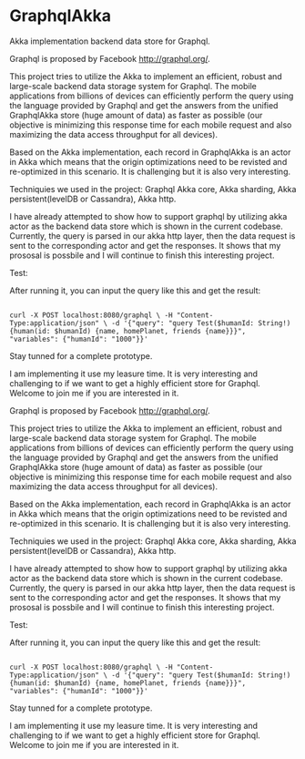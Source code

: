 # GraphqlAkka

Akka implementation backend data store for Graphql.

Graphql is proposed by Facebook <a href="http://graphql.org/">http://graphql.org/</a>.

This project tries to utilize the Akka to implement an efficient, robust and large-scale backend data storage system for Graphql. The mobile applications from billions of devices can efficiently perform the query using the language provided by Graphql and get the answers from the unified GraphqlAkka store (huge amount of data) as faster as possible (our objective is minimizing this response time for each mobile request and also maximizing the data access throughput for all devices).

Based on the Akka implementation, each record in GraphqlAkka is an actor in Akka which means that the origin optimizations need to be revisted and re-optimized in this scenario. It is challenging but it is also very interesting.

Techniquies we used in the project: 
Graphql Akka core, Akka sharding, Akka persistent(levelDB or Cassandra), Akka http.

I have already attempted to show how to support graphql by utilizing akka actor as the backend data store which is shown in the current codebase. Currently, the query is parsed in our akka http layer, then the data request is sent to the corresponding actor and get the responses. It shows that my prososal is possbile and I will continue to finish this interesting project.

Test:

After running it, you can input the query like this and get the result:

<code>
curl -X POST localhost:8080/graphql \ -H "Content-Type:application/json" \ -d '{"query": "query Test($humanId: String!){human(id: $humanId) {name, homePlanet, friends {name}}}", "variables": {"humanId": "1000"}}'
</code>

Stay tunned for a complete prototype.

I am implementing it use my leasure time. It is very interesting and challenging to if we want to get a highly efficient store for Graphql. Welcome to join me if you are interested in it.

Graphql is proposed by Facebook <a href="http://graphql.org/">http://graphql.org/</a>.

This project tries to utilize the Akka to implement an efficient, robust and large-scale backend data storage system for Graphql. The mobile applications from billions of devices can efficiently perform the query using the language provided by Graphql and get the answers from the unified GraphqlAkka store (huge amount of data) as faster as possible (our objective is minimizing this response time for each mobile request and also maximizing the data access throughput for all devices).

Based on the Akka implementation, each record in GraphqlAkka is an actor in Akka which means that the origin optimizations need to be revisted and re-optimized in this scenario. It is challenging but it is also very interesting.

Techniquies we used in the project: 
Graphql Akka core, Akka sharding, Akka persistent(levelDB or Cassandra), Akka http.

I have already attempted to show how to support graphql by utilizing akka actor as the backend data store which is shown in the current codebase. Currently, the query is parsed in our akka http layer, then the data request is sent to the corresponding actor and get the responses. It shows that my prososal is possbile and I will continue to finish this interesting project.

Test:

After running it, you can input the query like this and get the result:

<code>
curl -X POST localhost:8080/graphql \ -H "Content-Type:application/json" \ -d '{"query": "query Test($humanId: String!){human(id: $humanId) {name, homePlanet, friends {name}}}", "variables": {"humanId": "1000"}}'
</code>

Stay tunned for a complete prototype.

I am implementing it use my leasure time. It is very interesting and challenging to if we want to get a highly efficient store for Graphql. Welcome to join me if you are interested in it.

